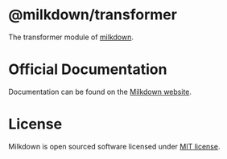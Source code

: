 # @milkdown/transformer

The transformer module of [milkdown](https://milkdown.dev).

# Official Documentation

Documentation can be found on the [Milkdown website](https://milkdown.dev/transformer).

# License

Milkdown is open sourced software licensed under [MIT license](https://github.com/Saul-Mirone/milkdown/blob/main/LICENSE).
